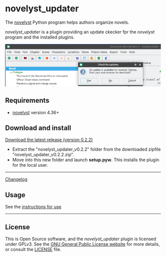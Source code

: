 # novelyst_updater

The [novelyst](https://peter88213.github.io/novelyst/) Python program helps authors organize novels.  

*novelyst_updater* is a plugin providing an update ckecker fpr the *novelyst* program and the installed plugins. 

![Screenshot](Screenshots/screen01.png)

## Requirements

- [novelyst](https://peter88213.github.io/novelyst/) version 4.36+

## Download and install

[Download the latest release (version 0.2.2)](https://github.com/peter88213/novelyst_updater/raw/main/dist/novelyst_updater_v0.2.2.zip)

- Extract the "novelyst_updater_v0.2.2" folder from the downloaded zipfile "novelyst_updater_v0.2.2.zip".
- Move into this new folder and launch **setup.pyw**. This installs the plugin for the local user.

---

[Changelog](changelog)

## Usage

See the [instructions for use](usage)

---

## License

This is Open Source software, and the *novelyst_updater* plugin is licensed under GPLv3. See the
[GNU General Public License website](https://www.gnu.org/licenses/gpl-3.0.en.html) for more
details, or consult the [LICENSE](https://github.com/peter88213/novelyst_updater/blob/main/LICENSE) file.

